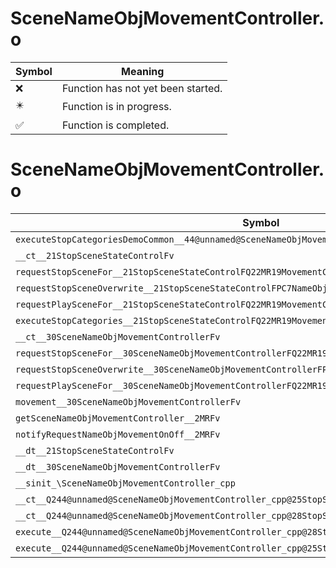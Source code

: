 # SceneNameObjMovementController.o
| Symbol | Meaning 
| ------------- | ------------- 
| :x: | Function has not yet been started. 
| :eight_pointed_black_star: | Function is in progress. 
| :white_check_mark: | Function is completed. 


# SceneNameObjMovementController.o
| Symbol | Decompiled? |
| ------------- | ------------- |
| `executeStopCategoriesDemoCommon__44@unnamed@SceneNameObjMovementController_cpp@Fv` | :x: |
| `__ct__21StopSceneStateControlFv` | :x: |
| `requestStopSceneFor__21StopSceneStateControlFQ22MR19MovementControlTypePC7NameObj` | :x: |
| `requestStopSceneOverwrite__21StopSceneStateControlFPC7NameObj` | :x: |
| `requestPlaySceneFor__21StopSceneStateControlFQ22MR19MovementControlTypePC7NameObj` | :x: |
| `executeStopCategories__21StopSceneStateControlFQ22MR19MovementControlType` | :x: |
| `__ct__30SceneNameObjMovementControllerFv` | :x: |
| `requestStopSceneFor__30SceneNameObjMovementControllerFQ22MR19MovementControlTypePC7NameObj` | :x: |
| `requestStopSceneOverwrite__30SceneNameObjMovementControllerFPC7NameObj` | :x: |
| `requestPlaySceneFor__30SceneNameObjMovementControllerFQ22MR19MovementControlTypePC7NameObj` | :x: |
| `movement__30SceneNameObjMovementControllerFv` | :x: |
| `getSceneNameObjMovementController__2MRFv` | :x: |
| `notifyRequestNameObjMovementOnOff__2MRFv` | :x: |
| `__dt__21StopSceneStateControlFv` | :x: |
| `__dt__30SceneNameObjMovementControllerFv` | :x: |
| `__sinit_\SceneNameObjMovementController_cpp` | :x: |
| `__ct__Q244@unnamed@SceneNameObjMovementController_cpp@25StopSceneStateControlNoneFv` | :x: |
| `__ct__Q244@unnamed@SceneNameObjMovementController_cpp@28StopSceneStateControlStoppedFv` | :x: |
| `execute__Q244@unnamed@SceneNameObjMovementController_cpp@28StopSceneStateControlStoppedCFP5Spine` | :x: |
| `execute__Q244@unnamed@SceneNameObjMovementController_cpp@25StopSceneStateControlNoneCFP5Spine` | :x: |

